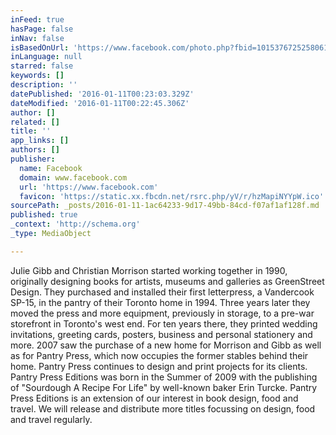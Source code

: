 ```yaml
---
inFeed: true
hasPage: false
inNav: false
isBasedOnUrl: 'https://www.facebook.com/photo.php?fbid=10153767252580619&set=a.10151015090010619.476540.510905618&type=3'
inLanguage: null
starred: false
keywords: []
description: ''
datePublished: '2016-01-11T00:23:03.329Z'
dateModified: '2016-01-11T00:22:45.306Z'
author: []
related: []
title: ''
app_links: []
authors: []
publisher:
  name: Facebook
  domain: www.facebook.com
  url: 'https://www.facebook.com'
  favicon: 'https://static.xx.fbcdn.net/rsrc.php/yV/r/hzMapiNYYpW.ico'
sourcePath: _posts/2016-01-11-1ac64233-9d17-49bb-84cd-f07af1af128f.md
published: true
_context: 'http://schema.org'
_type: MediaObject

---
```

Julie Gibb and Christian Morrison started working together in 1990, originally designing books for artists, museums and galleries as GreenStreet Design. They purchased and installed their first letterpress, a Vandercook SP-15, in the pantry of their Toronto home in 1994\. Three years later they moved the press and more equipment, previously in storage, to a pre-war storefront in Toronto's west end. For ten years there, they printed wedding invitations, greeting cards, posters, business and personal stationery and more. 2007 saw the purchase of a new home for Morrison and Gibb as well as for Pantry Press, which now occupies the former stables behind their home. Pantry Press continues to design and print projects for its clients. Pantry Press Editions was born in the Summer of 2009 with the publishing of "Sourdough A Recipe For Life" by well-known baker Erin Turcke. Pantry Press Editions is an extension of our interest in book design, food and travel. We will release and distribute more titles focussing on design, food and travel regularly.